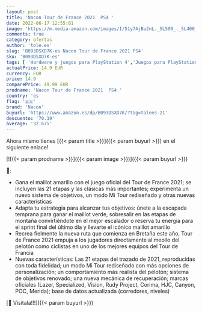 ```yaml
---
layout: post
title: 'Nacon Tour de France 2021  PS4 '
date: 2022-06-17 12:55:01
image: 'https://m.media-amazon.com/images/I/51y7AjBu2nL._SL500_._SL400_.jpg'
comments: true
category: ofertas
author: 'tole.es'
slug: 'B093DSXD7K-es Nacon Tour de France 2021 PS4'
sku: 'B093DSXD7K-es'
tags: [ 'Hardware y juegos para PlayStation 4','Juegos para PlayStation 4','Videojuegos','nacon','ps4','🇪🇸', ]
actualPrice: 14.9 EUR
currency: EUR
price: 14.9
comparePrice: 49.99 EUR
prodname: 'Nacon Tour de France 2021  PS4 '
country: 'es'
flag: '🇪🇸'
brand: 'Nacon'
buyurl: 'https://www.amazon.es/dp/B093DSXD7K/?tag=tolees-21'
descuento: '70.19'
average: '32.675'
---
```


Ahora mismo tienes [{{< param title >}}]({{< param buyurl >}}) en el siguiente enlace!

[![{{< param prodname >}}]({{< param image >}})]({{< param buyurl >}})

🔎:

- Gana el maillot amarillo con el juego oficial del Tour de France 2021; se incluyen las 21 etapas y las clásicas más importantes; experimenta un nuevo sistema de objetivos, un modo Mi Tour rediseñado y otras nuevas características
- Adapta tu estrategia para alcanzar tus objetivos: únete a la escapada temprana para ganar el maillot verde, sobresalir en las etapas de montaña convirtiéndote en el mejor escalador o reserva tu energía para el sprint final del último día y llevarte el icónico maillot amarillo
- Recrea fielmente la nueva ruta que comienza en Bretaña este año, Tour de France 2021 empuja a los jugadores directamente al meollo del pelotón como ciclistas en uno de los mejores equipos del Tour de Francia
- Nuevas características: Las 21 etapas del trazado de 2021, reproducidas con toda fidelidad; un modo Mi Tour rediseñado con más opciones de personalización; un comportamiento más realista del pelotón; sistema de objetivos renovado; una nueva mecánica de recuperación; marcas oficiales (Lazer, Specialized, Vision, Rudy Project, Corima, HJC, Canyon, POC, Merida); base de datos actualizada (corredores, niveles)

[🛒 Visítala!!!]({{< param buyurl >}})
